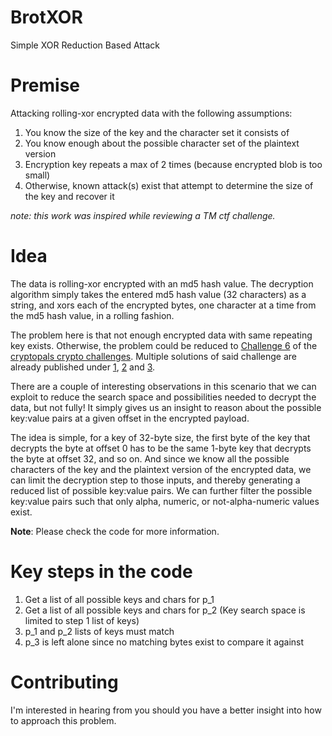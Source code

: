 # BrotXOR
Simple XOR Reduction Based Attack

# Premise

Attacking rolling-xor encrypted data with the following assumptions:

 1. You know the size of the key and the character set it consists of
 2. You know enough about the possible character set of the plaintext version
 3. Encryption key repeats a max of 2 times (because encrypted blob is too small)
 4. Otherwise, known attack(s) exist that attempt to determine the size of the key and recover it

*note: this work was inspired while reviewing a TM ctf challenge.*

# Idea

The data is rolling-xor encrypted with an md5 hash value. The decryption algorithm simply takes the entered md5 hash value (32 characters) as a string, and xors each of the encrypted bytes, one character at a time from the md5 hash value, in a rolling fashion.

The problem here is that not enough encrypted data with same repeating key exists. Otherwise, the problem could be reduced to [Challenge 6](https://cryptopals.com/sets/1/challenges/6) of the [cryptopals crypto challenges](https://cryptopals.com/). Multiple solutions of said challenge are already published under [1](https://laconicwolf.com/2018/06/30/cryptopals-challenge-6-break-repeating-key-xor/), [2](https://carterbancroft.com/breaking-repeating-key-xor-theory/) and [3](https://thmsdnnr.com/tutorials/javascript/cryptopals/2017/09/16/cryptopals-set1-challenge-6-break-repeating-key-XOR.html).

There are a couple of interesting observations in this scenario that we can exploit to reduce the search space and possibilities needed to decrypt the data, but not fully! It simply gives us an insight to reason about the possible key:value pairs at a given offset in the encrypted payload.

The idea is simple, for a key of 32-byte size, the first byte of the key that decrypts the byte at offset 0 has to be the same 1-byte key that decrypts the byte at offset 32, and so on. And since we know all the possible characters of the key and the plaintext version of the encrypted data, we can limit the decryption step to those inputs, and thereby generating a reduced list of possible key:value pairs. We can further filter the possible key:value pairs such that only alpha, numeric, or not-alpha-numeric values exist.

**Note**: Please check the code for more information.

# Key steps in the code

 1. Get a list of all possible keys and chars for p_1
 2. Get a list of all possible keys and chars for p_2 (Key search space is limited to step 1 list of keys)
 3. p_1 and p_2 lists of keys must match
 4. p_3 is left alone since no matching bytes exist to compare it against
 
 # Contributing
 
 I'm interested in hearing from you should you have a better insight into how to approach this problem.
